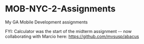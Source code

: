 # MOB-NYC-2-Assignments
My GA Mobile Development assignments

FYI: Calculator was the start of the midterm assignment -- now collaborating with Marcio here: https://github.com/mvsusp/abacus
